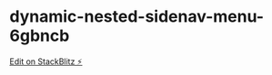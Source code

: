 # dynamic-nested-sidenav-menu-6gbncb

[Edit on StackBlitz ⚡️](https://stackblitz.com/edit/dynamic-nested-sidenav-menu-6gbncb)